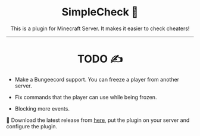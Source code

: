 <div align='center'>
  <h1>SimpleCheck 🥷</h1>
  This is a plugin for Minecraft Server. It makes it easier to check cheaters!
</div>
<hr />
<div align='center'>
<h1>TODO ✍️</h1>
</div>

- Make a Bungeecord support. You can freeze a player from another server.

- Fix commands that the player can use while being frozen.

- Blocking more events.

🤠 Download the latest release from [here](https://www.spigotmc.org/resources/simplecheck.104240/), put the plugin on your server and configure the plugin.
